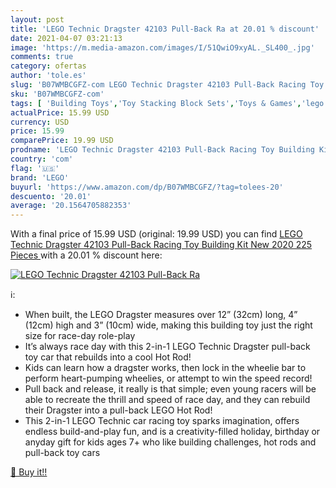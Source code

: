 ```yaml
---
layout: post
title: 'LEGO Technic Dragster 42103 Pull-Back Ra at 20.01 % discount'
date: 2021-04-07 03:21:13
image: 'https://m.media-amazon.com/images/I/51QwiO9xyAL._SL400_.jpg'
comments: true
category: ofertas
author: 'tole.es'
slug: 'B07WMBCGFZ-com LEGO Technic Dragster 42103 Pull-Back Racing Toy Building...'
sku: 'B07WMBCGFZ-com'
tags: [ 'Building Toys','Toy Stacking Block Sets','Toys & Games','lego', ]
actualPrice: 15.99 USD
currency: USD
price: 15.99
comparePrice: 19.99 USD
prodname: 'LEGO Technic Dragster 42103 Pull-Back Racing Toy Building Kit  New 2020  225 Pieces '
country: 'com'
flag: '🇺🇸'
brand: 'LEGO'
buyurl: 'https://www.amazon.com/dp/B07WMBCGFZ/?tag=tolees-20'
descuento: '20.01'
average: '20.1564705882353'
---
```


With a final price of 15.99 USD (original: 19.99 USD) you can find [LEGO Technic Dragster 42103 Pull-Back Racing Toy Building Kit  New 2020  225 Pieces ](https://www.amazon.com/dp/B07WMBCGFZ/?tag=tolees-20) with a  20.01 % discount here:

[![LEGO Technic Dragster 42103 Pull-Back Ra](https://m.media-amazon.com/images/I/51QwiO9xyAL._SL400_.jpg)](https://www.amazon.com/dp/B07WMBCGFZ/?tag=tolees-20)

ℹ️:

- When built, the LEGO Dragster measures over 12” (32cm) long, 4” (12cm) high and 3” (10cm) wide, making this building toy just the right size for race-day role-play
- It’s always race day with this 2-in-1 LEGO Technic Dragster pull-back toy car that rebuilds into a cool Hot Rod!
- Kids can learn how a dragster works, then lock in the wheelie bar to perform heart-pumping wheelies, or attempt to win the speed record!
- Pull back and release, it really is that simple; even young racers will be able to recreate the thrill and speed of race day, and they can rebuild their Dragster into a pull-back LEGO Hot Rod!
- This 2-in-1 LEGO Technic car racing toy sparks imagination, offers endless build-and-play fun, and is a creativity-filled holiday, birthday or anyday gift for kids ages 7+ who like building challenges, hot rods and pull-back toy cars

[🛒 Buy it!!](https://www.amazon.com/dp/B07WMBCGFZ/?tag=tolees-20)
